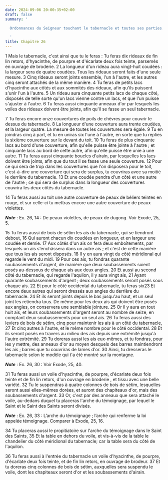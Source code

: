 ```yaml
---
date: 2024-09-06 20:00:35+02:00
draft: false
summary: '

  Ordonnances du Seigneur touchant le tabernacle et toutes ses parties.

  '
title: Chapitre 26
---
```





1 Mais le tabernacle, c'est ainsi que tu le feras : Tu feras dix rideaux de fin lin retors, d'hyacinthe, de pourpre et d'écarlate deux fois teinte, parsemés en ouvrage de broderie. 2 La longueur d'un rideau aura vingt-huit coudées : la largeur sera de quatre coudées. Tous les rideaux seront faits d'une seule mesure. 3 Cinq rideaux seront joints ensemble, l'un à l'autre, et les autres cinq seront attachés de la même manière. 4 Tu feras de petits lacs d'hyacinthe aux côtés et aux sommités des rideaux, afin qu'ils puissent s'unir l'un à l'autre. 5 Un rideau aura cinquante petits lacs de chaque côté, disposés de telle sorte qu'un lacs vienne contre un lacs, et que l'un puisse s'ajuster à l'autre. 6 Tu feras aussi cinquante anneaux d'or par lesquels les voiles des rideaux doivent être joints, afin qu'il se fasse un seul tabernacle.


7 Tu feras encore onze couvertures de poils de chèvres pour couvrir le dessus du tabernacle. 8 La longueur d'une couverture aura trente coudées, et la largeur quatre. La mesure de toutes les couvertures sera égale. 9 Tu en joindras cinq à part, et tu en uniras six l'une à l'autre, en sorte que tu replies la sixième couverture sur le devant du toit. 10 Tu feras de plus cinquante lacs au bord d'une couverture, afin qu'elle puisse être jointe à l'autre ; et cinquante lacs au bord de cette autre, afin qu'elle puisse être unie à une autre. 11 Tu feras aussi cinquante boucles d'airain, par lesquelles les lacs doivent être joints, afin que du tout il se fasse une seule couverture. 12 Pour ce qui sera de trop dans les couvertures que l'on disposera pour le toit, c'est-à-dire une couverture qui sera de surplus, tu couvriras avec sa moitié le derrière du tabernacle. 13 Et une coudée pendra d'un côté et une autre de l'autre ; ce qui sera de surplus dans la longueur des couvertures couvrira les deux côtés du tabernacle.


14 Tu feras aussi au toit une autre couverture de peaux de béliers teintes en rouge, et sur celle-ci tu mettras encore une autre couverture de peaux violettes.

***Note*** :  Ex. 26, 14 : De peaux violettes, de peaux de dugong. Voir Exode, 25, 5.


15 Tu feras aussi de bois de sétim les ais du tabernacle, qui se tiendront debout, 16 Qui auront chacun dix coudées en longueur, et en largeur une coudée et demie. 17 Aux côtés d'un ais on fera deux emboîtements, par lesquels un ais s'enchâssera dans un autre ais ; et c'est de cette manière que tous les ais seront disposés. 18 Il y en aura vingt du côté méridional qui regarde le vent du midi. 19 Pour ces ais, tu fondras quarante soubassements d'argent, de manière que deux soubassements soient posés au-dessous de chaque ais aux deux angles. 20 Et aussi au second côté du tabernacle, qui regarde l'aquilon, il y aura vingt ais, 21 Ayant quarante soubassements d'argent ; deux soubassements seront posés sous chaque ais. 22 Et pour le côté occidental du tabernacle, tu feras six23 Et encore deux autres qui seront dressés aux angles du derrière du tabernacle. 24 Et ils seront joints depuis le bas jusqu'au haut, et un seul joint les retiendra tous. De même pour les deux ais qui doivent être posés aux angles, on conservera une
semblable jointure. 25 Or il y aura en tout huit ais, et leurs soubassements d'argent seront au nombre de seize, en comptant deux soubassements pour un seul ais. 26 Tu feras aussi des leviers de bois de sétim, cinq pour maintenir les ais à un côté du tabernacle, 27 Et cinq autres à l'autre, et le même nombre pour le côté occidental. 28 Et ils seront posés en travers au milieu des ais depuis une extrémité jusqu'à l'autre extrémité. 29 Tu doreras aussi les ais eux-mêmes, et tu fondras, pour les y mettre, des anneaux d'or au moyen desquels des barres maintiendront les ais ; barres que tu couvriras de lames d'or. 30 Ainsi, tu dresseras le tabernacle selon le modèle qui t'a été montré sur la montagne.

***Note*** :  Ex. 26, 30 : Voir Exode, 25, 40.


31 Tu feras aussi un voile d'hyacinthe, de pourpre, d'écarlate deux fois teinte et de fin lin retors, d'un ouvrage en broderie , et tissu avec une belle variété. 32 Tu le suspendras à quatre colonnes de bois de sétim, lesquelles seront aussi elles-mêmes dorées, et auront des chapiteaux d'or, mais des soubassements d'argent. 33 Or, c'est par des anneaux que sera attaché le voile, au-dedans duquel tu placeras l'arche du témoignage, par lequel le Saint et le Saint des Saints seront divisés.

***Note*** :  Ex. 26, 33 : L’arche du témoignage ; l’arche qui renferme la loi appelée témoignage. Comparer à Exode, 25, 16.

34 Tu placeras aussi le propitiatoire sur l'arche du témoignage dans le Saint des Saints, 35 Et la table en dehors du voile, et vis-à-vis de la table le chandelier du côté méridional du tabernacle; car la table sera du côté de l'aquilon.


36 Tu feras aussi à l'entrée du tabernacle un voile d'hyacinthe, de pourpre, d'écarlate deux fois teinte, et de fin lin retors, en ouvrage de brodeur. 37 Et tu doreras cinq colonnes de bois de sétim, auxquelles sera suspendu le voile, dont les chapiteaux seront d'or et les soubassements d'airain.

